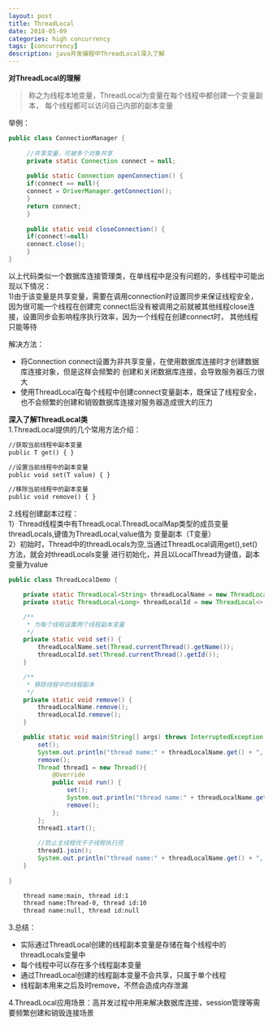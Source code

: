 ```yaml
---
layout: post
title: ThreadLocal
date: 2018-05-09
categories: high concurrency
tags: [concurrency]
description: java并发编程中ThreadLocal深入了解
---
```


**对ThreadLocal的理解**
> 称之为线程本地变量，ThreadLocal为变量在每个线程中都创建一个变量副本，
每个线程都可以访问自己内部的副本变量

举例：
```java
public class ConnectionManager {
 
     //共享变量，可被多个对象共享
     private static Connection connect = null;
     
     public static Connection openConnection() {
     if(connect == null){
     connect = DriverManager.getConnection();
     }
     return connect;
     }
     
     public static void closeConnection() {
     if(connect!=null)
     connect.close();
     }
}
```
以上代码类似一个数据库连接管理类，在单线程中是没有问题的，多线程中可能出现以下情况：<br/>
1)由于该变量是共享变量，需要在调用connection时设置同步来保证线程安全，因为很可能一个线程在创建完
connect后没有被调用之前就被其他线程close连接，设置同步会影响程序执行效率，因为一个线程在创建connect时，
其他线程只能等待

解决方法：
- 将Connection connect设置为非共享变量，在使用数据库连接时才创建数据库连接对象，但是这样会频繁的
创建和关闭数据库连接，会导致服务器压力很大
- 使用ThreadLocal在每个线程中创建connect变量副本，既保证了线程安全，也不会频繁的创建和销毁数据库连接对服务器造成很大的压力

**深入了解ThreadLocal类**<br/>
1.ThreadLocal提供的几个常用方法介绍：
```html
//获取当前线程中副本变量
public T get() { }

//设置当前线程中的副本变量
public void set(T value) { }

//移除当前线程中的副本变量
public void remove() { }
```
2.线程创建副本过程：<br/>
1）Thread线程类中有ThreadLocal.ThreadLocalMap类型的成员变量threadLocals,键值为ThreadLocal,value值为
变量副本（T变量）<br/>
2）初始时，Thread中的threadLocals为空,当通过ThreadLocal调用get(),set()方法，就会对threadLocals变量
进行初始化，并且以LocalThread为键值，副本变量为value

```java
public class ThreadLocalDemo {

    private static ThreadLocal<String> threadLocalName = new ThreadLocal <>();
    private static ThreadLocal<Long> threadLocalId = new ThreadLocal<>();

    /**
     * 为每个线程设置两个线程副本变量 
     */
    private static void set() {
        threadLocalName.set(Thread.currentThread().getName());
        threadLocalId.set(Thread.currentThread().getId());
    }

    /**
     * 移除线程中的线程副本 
     */
    private static void remove() {
        threadLocalName.remove();
        threadLocalId.remove();
    }

    public static void main(String[] args) throws InterruptedException {
        set();
        System.out.println("thread name:" + threadLocalName.get() + ", thread id:" + threadLocalId.get());
        remove();
        Thread thread1 = new Thread(){
            @Override
            public void run() {
                set();
                System.out.println("thread name:" + threadLocalName.get() + ", thread id:" + threadLocalId.get());
                remove();
            };
        };
        thread1.start();
        
        //防止主线程优于子线程执行完
        thread1.join();
        System.out.println("thread name:" + threadLocalName.get() + ", thread id:" + threadLocalId.get());
    }
   
}
```
```html
    thread name:main, thread id:1
    thread name:Thread-0, thread id:10
    thread name:null, thread id:null
```
3.总结：<br/>
- 实际通过ThreadLocal创建的线程副本变量是存储在每个线程中的threadLocals变量中
- 每个线程中可以存在多个线程副本变量
- 通过ThreadLocal创建的线程副本变量不会共享，只属于单个线程
- 线程副本用来之后及时remove，不然会造成内存泄漏

4.ThreadLocal应用场景：高并发过程中用来解决数据库连接，session管理等需要频繁创建和销毁连接场景





